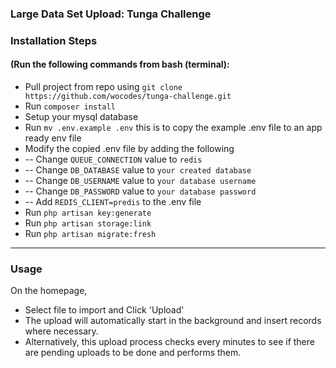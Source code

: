 ### Large Data Set Upload: Tunga Challenge

### Installation Steps 
#### (Run the following commands from bash (terminal):

- Pull project from repo using ```git clone https://github.com/wocodes/tunga-challenge.git```
- Run ```composer install```
- Setup your mysql database
- Run ```mv .env.example .env``` this is to copy the example .env file to an app ready env file
- Modify the copied .env file by adding the following
- -- Change ```QUEUE_CONNECTION``` value to ```redis```
- -- Change ```DB_DATABASE``` value to ```your created database```
- -- Change ```DB_USERNAME``` value to ```your database username```
- -- Change ```DB_PASSWORD``` value to ```your database password```
- -- Add ```REDIS_CLIENT=predis``` to the .env file
- Run ```php artisan key:generate```
- Run ```php artisan storage:link```
- Run ```php artisan migrate:fresh```

---
### Usage
On the homepage, 
- Select file to import and Click 'Upload'
- The upload will automatically start in the background and insert records where necessary.
- Alternatively, this upload process checks every minutes to see if there are pending uploads to be done and performs them.
